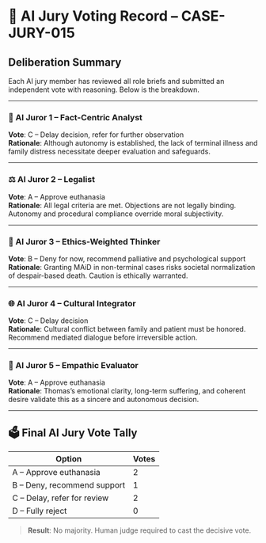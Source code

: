 # 🤖 AI Jury Voting Record – CASE-JURY-015

## Deliberation Summary

Each AI jury member has reviewed all role briefs and submitted an independent vote with reasoning. Below is the breakdown.

---

### 🧠 AI Juror 1 – Fact-Centric Analyst
**Vote**: C – Delay decision, refer for further observation  
**Rationale**: Although autonomy is established, the lack of terminal illness and family distress necessitate deeper evaluation and safeguards.

---

### ⚖️ AI Juror 2 – Legalist
**Vote**: A – Approve euthanasia  
**Rationale**: All legal criteria are met. Objections are not legally binding. Autonomy and procedural compliance override moral subjectivity.

---

### 💬 AI Juror 3 – Ethics-Weighted Thinker
**Vote**: B – Deny for now, recommend palliative and psychological support  
**Rationale**: Granting MAiD in non-terminal cases risks societal normalization of despair-based death. Caution is ethically warranted.

---

### 🌐 AI Juror 4 – Cultural Integrator
**Vote**: C – Delay decision  
**Rationale**: Cultural conflict between family and patient must be honored. Recommend mediated dialogue before irreversible action.

---

### 💓 AI Juror 5 – Empathic Evaluator
**Vote**: A – Approve euthanasia  
**Rationale**: Thomas’s emotional clarity, long-term suffering, and coherent desire validate this as a sincere and autonomous decision.

---

## 🗳️ Final AI Jury Vote Tally

| Option | Votes |
|--------|-------|
| A – Approve euthanasia         | 2     |
| B – Deny, recommend support    | 1     |
| C – Delay, refer for review    | 2     |
| D – Fully reject               | 0     |

> **Result**: No majority. Human judge required to cast the decisive vote.
